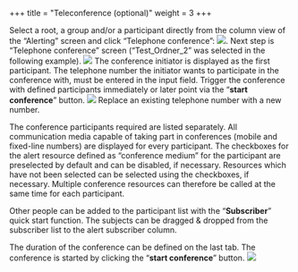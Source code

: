 +++
title = "Teleconference (optional)"
weight = 3
+++

Select a root, a group and/or a participant directly from the column
view of the “Alerting” screen and click “Telephone
conference”: ![](/img/telefonkonferenz_button_en.png).
Next step is “Telephone conference” screen (“Test\_Ordner\_2” was
selected in the following example).
![](/img/ealarm_erstellen_telefonkonferenz_en.9f8661634da05179ee065bbdce0a9c8d.png)
The conference initiator is displayed as the first participant. The
telephone number the initiator wants to participate in the conference
with, must be entered in the input field. Trigger the conference with
defined participants immediately or later point via the “**start
conference**” button.
![](/img/ealarm_emergency_teilnehmer_en.png)
Replace an existing telephone number with a new number.

The conference participants required are listed separately. All
communication media capable of taking part in conferences (mobile and
fixed-line numbers) are displayed for every participant. The checkboxes
for the alert resource defined as “conference medium” for the
participant are preselected by default and can be disabled, if
necessary. Resources which have not been selected can be selected using
the checkboxes, if necessary. Multiple conference resources can
therefore be called at the same time for each participant.

Other people can be added to the participant list with the
“**Subscriber**” quick start function. The subjects can be dragged &
dropped from the subscriber list to the alert subscriber column.

The duration of the conference can be defined on the last tab. The
conference is started by clicking the “**start conference**” button.
![](/img/ealarm_telefonkonferenz_ready_en.51a188c63fec8e5923d90233dd2e6ecc.png?width=700px&classes=shadow)





